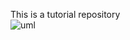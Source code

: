 This is a tutorial repository   
![uml](http://www.plantuml.com/plantuml/proxy?cache=no&src=https://raw.githubusercontent.com/koval-guk/HomeWork4/master/classDiagram.plantuml)